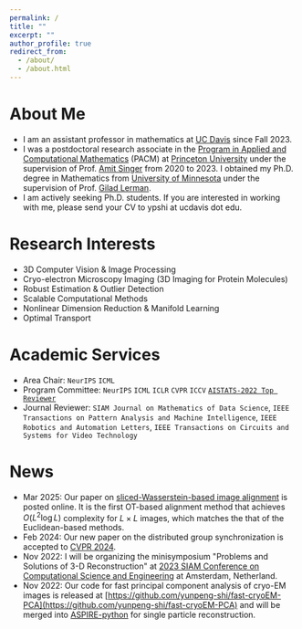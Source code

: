 ```yaml
---
permalink: /
title: ""
excerpt: ""
author_profile: true
redirect_from: 
  - /about/
  - /about.html
---
```


# About Me

* I am an assistant professor in mathematics at [UC Davis](https://www.math.ucdavis.edu/) since Fall 2023.
* I was a postdoctoral research associate in the [Program in Applied and Computational Mathematics](https://www.pacm.princeton.edu/) (PACM) at [Princeton University](https://www.princeton.edu/) under the supervision of Prof. [Amit Singer](https://web.math.princeton.edu/~amits/) from 2020 to 2023. I obtained my Ph.D. degree in Mathematics from [University of Minnesota](https://www.umn.edu/) under the supervision of Prof. [Gilad Lerman](http://www-users.math.umn.edu/~lerman/). 
* I am actively seeking Ph.D. students. If you are interested in working with me, please send your CV to ypshi at ucdavis dot edu.

# Research Interests
* 3D Computer Vision & Image Processing
* Cryo-electron Microscopy Imaging (3D Imaging for Protein Molecules)
* Robust Estimation & Outlier Detection
* Scalable Computational Methods
* Nonlinear Dimension Reduction & Manifold Learning
* Optimal Transport

<!-- My research interests lie at the intersection of robust estimation, nonconvex optimization, computational methods and statistics, and their applications to a variety of inverse problems in 3-D reconstruction. One particular problem I am interested in is robust group synchronization, which involves synchronization over a space with certain algebraic structure (e.g. groups), under high corruption of data. It has broad applications in 3-D reconstruction, graph matching, image alignment, community detection, phase retrieval and ranking. My current research primarily focuses on the mathematical problems that arise from cryo-electron microscopy (cryo-EM) imaging, which aims to recover the 3-D structure of macromolecules from their highly noisy 2-D images. I have been working on high performance methods (high speed and accuracy) for covariance estimation, contrast estimation, deconvolution, unsupervised denoising of cryo-EM images. -->

# Academic Services
* Area Chair: ``NeurIPS`` ``ICML``
* Program Committee: ``NeurIPS`` ``ICML`` ``ICLR`` ``CVPR`` ``ICCV`` [``AISTATS-2022 Top Reviewer``](https://virtual.aistats.org/Conferences/2022/Reviewers) 
* Journal Reviewer: ``SIAM Journal on Mathematics of Data Science``, ``IEEE Transactions on Pattern Analysis and Machine Intelligence``, ``IEEE Robotics and Automation Letters``, ``IEEE Transactions on Circuits and Systems for Video Technology``

# News
* Mar 2025: Our paper on [sliced-Wasserstein-based image alignment](https://arxiv.org/pdf/2503.13756v1) is posted online. It is the first OT-based alignment method that achieves $O(L^2\log L)$ complexity for $L\times L$ images, which matches the that of the Euclidean-based methods.
* Feb 2024: Our new paper on the distributed group synchronization is accepted to [CVPR 2024](https://cvpr.thecvf.com/Conferences/2024).
* Nov 2022: I will be organizing the minisymposium "Problems and Solutions of 3-D Reconstruction" at [2023 SIAM Conference on Computational Science and Engineering](https://www.siam.org/conferences/cm/conference/cse23) at Amsterdam, Netherland.
* Nov 2022: Our code for fast principal component analysis of cryo-EM images is released at [https://github.com/yunpeng-shi/fast-cryoEM-PCA](https://github.com/yunpeng-shi/fast-cryoEM-PCA) and will be merged into [ASPIRE-python](https://github.com/ComputationalCryoEM/ASPIRE-Python) for single particle reconstruction.
